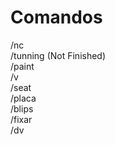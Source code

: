 # Comandos

/nc<br>
/tunning (Not Finished)<br>
/paint<br>
/v<br>
/seat<br>
/placa<br>
/blips<br>
/fixar<br>
/dv<br>
